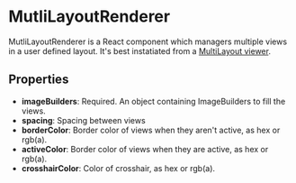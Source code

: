 # MutliLayoutRenderer

MutliLayoutRenderer is a React component which managers multiple views
in a user defined layout. It's best instatiated from
a [MultiLayout viewer]({{site.baseurl}}/api/MultiLayout).

## Properties

- __imageBuilders__: Required. An object containing ImageBuilders to fill the views.
- __spacing__: Spacing between views
- __borderColor__: Border color of views when they aren't active, as hex or rgb(a).
- __activeColor__: Border color of views when they are active, as hex or rgb(a).
- __crosshairColor__: Color of crosshair, as hex or rgb(a).